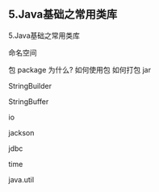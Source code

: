 ## 5.Java基础之常用类库
5.Java基础之常用类库

命名空间

包 package 为什么?
如何使用包
如何打包 jar

StringBuilder

StringBuffer

io

jackson

jdbc

time

java.util
